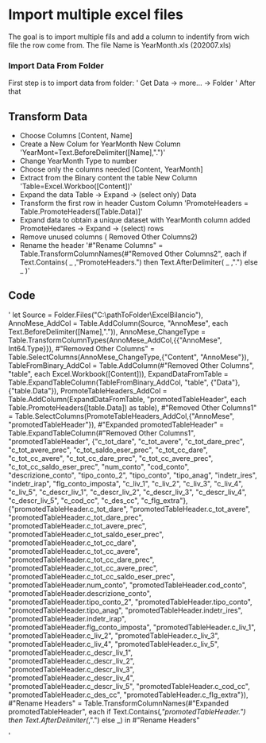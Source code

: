 # Import multiple excel files
The goal is to import multiple fils and add a column to indentify from wich file the row come from.
The file Name is YearMonth.xls (202007.xls)
### Import Data From Folder
First step is to import data from folder: 
  ' Get Data -> more... -> Folder '
After that
## Transform Data
* Choose Columns [Content, Name]
* Create a New Colum for YearMonth
  New Column 'YearMont=Text.BeforeDelimiter([Name],".")'
* Change YearMonth Type to number
* Choose only the columns needed [Content, YearMonth]
* Extract from the Binary content the table
    New Column 'Table=Excel.Workboo([Content])'
* Expand the data
    Table -> Expand -> (select only) Data
* Transform the first row in header
    Custom Column 'PromoteHeaders = Table.PromoteHeaders([Table.Data)]'
* Expand data to obtain a unique dataset with YearMonth column added
    PromoteHedares -> Expand -> (select) rows
* Remove unused columns ( Removed Other Columns2)
* Rename the header
    '#"Rename Columns" = Table.TransformColumnNames(#"Removed Other Columns2", each if Text.Contains( _ ,"PromoteHeaders.") then Text.AfterDelimiter( _ ,".") else _ )'



## Code
'
let
    Source = Folder.Files("C:\pathToFolder\ExcelBilancio"),
    AnnoMese_AddCol = Table.AddColumn(Source, "AnnoMese", each Text.BeforeDelimiter([Name],".")),
    AnnoMese_ChangeType = Table.TransformColumnTypes(AnnoMese_AddCol,{{"AnnoMese", Int64.Type}}),
    #"Removed Other Columns" = Table.SelectColumns(AnnoMese_ChangeType,{"Content", "AnnoMese"}),
    TableFromBinary_AddCol = Table.AddColumn(#"Removed Other Columns", "table", each Excel.Workbook([Content])),
    ExpandDataFromTable = Table.ExpandTableColumn(TableFromBinary_AddCol, "table", {"Data"}, {"table.Data"}),
    PromoteTableHeaders_AddCol = Table.AddColumn(ExpandDataFromTable, "promotedTableHeader", each Table.PromoteHeaders([table.Data]) as table),
    #"Removed Other Columns1" = Table.SelectColumns(PromoteTableHeaders_AddCol,{"AnnoMese", "promotedTableHeader"}),
    #"Expanded promotedTableHeader" = Table.ExpandTableColumn(#"Removed Other Columns1", "promotedTableHeader", {"c_tot_dare", "c_tot_avere", "c_tot_dare_prec", "c_tot_avere_prec", "c_tot_saldo_eser_prec", "c_tot_cc_dare", "c_tot_cc_avere", "c_tot_cc_dare_prec", "c_tot_cc_avere_prec", "c_tot_cc_saldo_eser_prec", "num_conto", "cod_conto", "descrizione_conto", "tipo_conto_2", "tipo_conto", "tipo_anag", "indetr_ires", "indetr_irap", "flg_conto_imposta", "c_liv_1", "c_liv_2", "c_liv_3", "c_liv_4", "c_liv_5", "c_descr_liv_1", "c_descr_liv_2", "c_descr_liv_3", "c_descr_liv_4", "c_descr_liv_5", "c_cod_cc", "c_des_cc", "c_flg_extra"}, {"promotedTableHeader.c_tot_dare", "promotedTableHeader.c_tot_avere", "promotedTableHeader.c_tot_dare_prec", "promotedTableHeader.c_tot_avere_prec", "promotedTableHeader.c_tot_saldo_eser_prec", "promotedTableHeader.c_tot_cc_dare", "promotedTableHeader.c_tot_cc_avere", "promotedTableHeader.c_tot_cc_dare_prec", "promotedTableHeader.c_tot_cc_avere_prec", "promotedTableHeader.c_tot_cc_saldo_eser_prec", "promotedTableHeader.num_conto", "promotedTableHeader.cod_conto", "promotedTableHeader.descrizione_conto", "promotedTableHeader.tipo_conto_2", "promotedTableHeader.tipo_conto", "promotedTableHeader.tipo_anag", "promotedTableHeader.indetr_ires", "promotedTableHeader.indetr_irap", "promotedTableHeader.flg_conto_imposta", "promotedTableHeader.c_liv_1", "promotedTableHeader.c_liv_2", "promotedTableHeader.c_liv_3", "promotedTableHeader.c_liv_4", "promotedTableHeader.c_liv_5", "promotedTableHeader.c_descr_liv_1", "promotedTableHeader.c_descr_liv_2", "promotedTableHeader.c_descr_liv_3", "promotedTableHeader.c_descr_liv_4", "promotedTableHeader.c_descr_liv_5", "promotedTableHeader.c_cod_cc", "promotedTableHeader.c_des_cc", "promotedTableHeader.c_flg_extra"}),
    #"Rename Headers" = Table.TransformColumnNames(#"Expanded promotedTableHeader", each if Text.Contains(_,"promotedTableHeader.") then Text.AfterDelimiter(_,".") else _)
in
    #"Rename Headers"
    
'
